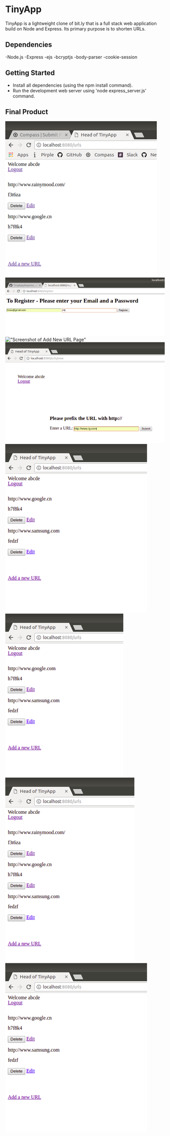 # TinyApp

TinyApp is a lightweight clone of bit.ly that is a full stack web application build on Node and Express. 
Its primary purpose is to shorten URLs.

## Dependencies

-Node.js
-Express
-ejs
-bcryptjs
-body-parser
-cookie-session

## Getting Started

- Install all dependencies (using the npm install command).
- Run the development web server using 'node express_server.js' command.

## Final Product

!["Screenshot of URLs"](https://github.com/gatomai/TinyApp/blob/master/docs/URL-Dashboard.png)
!["Screenshot of register"](https://github.com/gatomai/TinyApp/blob/master/docs/Register-New_user.png)
!["Screenshot of Add New URL Page"](https://github.com/gatomai/TinyApp/blob/feature/specific-features/docs/Add-New-URL.png)
!["Screenshot of Add New URL Page"](https://github.com/gatomai/TinyApp/blob/master/docs/Add-New-URL.png)
!["Screenshot of Before Update"](https://github.com/gatomai/TinyApp/blob/master/docs/Pre-UPDATE.png)
!["Screenshot of After Update"](https://github.com/gatomai/TinyApp/blob/master/docs/Post-UPDATE.png)
!["Screenshot of Before Delete"](https://github.com/gatomai/TinyApp/blob/master/docs/PreDelete-Dashboard.png)
!["Screenshot of After Delete"](https://github.com/gatomai/TinyApp/blob/master/docs/Post-Delete.png)